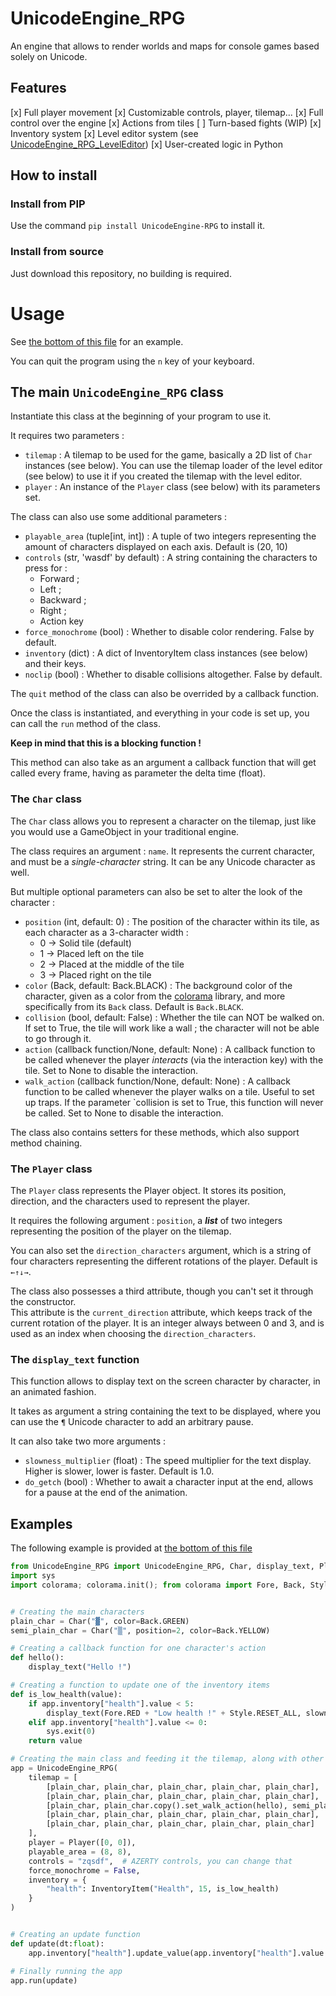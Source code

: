 # UnicodeEngine_RPG
An engine that allows to render worlds and maps for console games based solely on Unicode.

## Features
[x] Full player movement
[x] Customizable controls, player, tilemap...
[x] Full control over the engine
[x] Actions from tiles
[ ] Turn-based fights (WIP)
[x] Inventory system
[x] Level editor system (see [UnicodeEngine_RPG_LevelEditor](https://github.com/megat69/UnicodeEngine_RPG_LevelEditor))
[x] User-created logic in Python

## How to install
### Install from PIP
Use the command `pip install UnicodeEngine-RPG` to install it.

### Install from source
Just download this repository, no building is required.

# Usage
See [the bottom of this file](https://github.com/megat69/UnicodeEngine_RPG/blob/main/src/UnicodeEngine_RPG/__init__.py) for an example.

You can quit the program using the `n` key of your keyboard.

## The main `UnicodeEngine_RPG` class
Instantiate this class at the beginning of your program to use it.

It requires two parameters : 
- `tilemap` : A tilemap to be used for the game, basically a 2D list of `Char` instances (see below). You can use the tilemap loader of the level editor (see below) to use it if you created the tilemap with the level editor.
- `player` : An instance of the `Player` class (see below) with its parameters set.

The class can also use some additional parameters :
- `playable_area` (tuple[int, int]) : A tuple of two integers representing the amount of characters displayed on each axis. Default is (20, 10)
- `controls` (str, 'wasdf' by default) : A string containing the characters to press for :
  - Forward ;
  - Left ;
  - Backward ;
  - Right ;
  - Action key
- `force_monochrome` (bool) : Whether to disable color rendering. False by default.
- `inventory` (dict) : A dict of InventoryItem class instances (see below) and their keys.
- `noclip` (bool) : Whether to disable collisions altogether. False by default.

The `quit` method of the class can also be overrided by a callback function.

Once the class is instantiated, and everything in your code is set up, you can call the `run` method of the class. 

**Keep in mind that this is a blocking function !**

This method can also take as an argument a callback function that will get called every frame, having as parameter the delta time (float).


### The `Char` class
The `Char` class allows you to represent a character on the tilemap, just like you would use a GameObject in your traditional engine.

The class requires an argument : `name`. It represents the current character, and must be a *single-character* string. It can be any Unicode character as well.

But multiple optional parameters can also be set to alter the look of the character :
- `position` (int, default: 0) : The position of the character within its tile, as each character as a 3-character width :
  - 0 -> Solid tile (default)
  - 1 -> Placed left on the tile
  - 2 -> Placed at the middle of the tile
  - 3 -> Placed right on the tile
- `color` (Back, default: Back.BLACK) : The background color of the character, given as a color from the [colorama](https://pypi.org/project/colorama/) library, and more specifically from its `Back` class. Default is `Back.BLACK`.
- `collision` (bool, default: False) : Whether the tile can NOT be walked on. If set to True, the tile will work like a wall ; the character will not be able to go through it.
- `action` (callback function/None, default: None) : A callback function to be called whenever the player *interacts* (via the interaction key) with the tile. Set to None to disable the interaction.
- `walk_action` (callback function/None, default: None) : A callback function to be called whenever the player walks on a tile. Useful to set up traps. If the parameter `collision is set to True, this function will never be called. Set to None to disable the interaction.

The class also contains setters for these methods, which also support method chaining.

### The `Player` class
The `Player` class represents the Player object. It stores its position, direction, and the characters used to represent the player.

It requires the following argument : `position`, a ***list*** of two integers representing the position of the player on the tilemap.

You can also set the `direction_characters` argument, which is a string of four characters representing the different rotations of the player. Default is `←↑↓→`.

The class also possesses a third attribute, though you can't set it through the constructor.<br/>
This attribute is the `current_direction` attribute, which keeps track of the current rotation of the player. It is an integer always between 0 and 3, and is used as an index when choosing the  `direction_characters`.

### The `display_text` function
This function allows to display text on the screen character by character, in an animated fashion.

It takes as argument a string containing the text to be displayed, where you can use the `¶` Unicode character to add an arbitrary pause.

It can also take two more arguments :
- `slowness_multiplier` (float) : The speed multiplier for the text display. Higher is slower, lower is faster. Default is 1.0.
- `do_getch` (bool) : Whether to await a character input at the end, allows for a pause at the end of the animation.

## Examples
The following example is provided at [the bottom of this file](https://github.com/megat69/UnicodeEngine_RPG/blob/main/src/UnicodeEngine_RPG/__init__.py)

```python
from UnicodeEngine_RPG import UnicodeEngine_RPG, Char, display_text, Player, InventoryItem
import sys
import colorama; colorama.init(); from colorama import Fore, Back, Style


# Creating the main characters
plain_char = Char("▓", color=Back.GREEN)
semi_plain_char = Char("▒", position=2, color=Back.YELLOW)

# Creating a callback function for one character's action
def hello():
    display_text("Hello !")

# Creating a function to update one of the inventory items
def is_low_health(value):
    if app.inventory["health"].value < 5:
        display_text(Fore.RED + "Low health !" + Style.RESET_ALL, slowness_multiplier=0.5, do_getch=False)
    elif app.inventory["health"].value <= 0:
        sys.exit(0)
    return value

# Creating the main class and feeding it the tilemap, along with other arguments
app = UnicodeEngine_RPG(
    tilemap = [
        [plain_char, plain_char, plain_char, plain_char, plain_char],
        [plain_char, plain_char, plain_char, plain_char, plain_char],
        [plain_char, plain_char.copy().set_walk_action(hello), semi_plain_char.copy().set_collision(True).set_action(hello), plain_char, plain_char],
        [plain_char, plain_char, plain_char, plain_char, plain_char],
        [plain_char, plain_char, plain_char, plain_char, plain_char]
    ],
    player = Player([0, 0]),
    playable_area = (8, 8),
    controls = "zqsdf",  # AZERTY controls, you can change that
    force_monochrome = False,
    inventory = {
        "health": InventoryItem("Health", 15, is_low_health)
    }
)


# Creating an update function
def update(dt:float):
    app.inventory["health"].update_value(app.inventory["health"].value - dt)

# Finally running the app
app.run(update)
```
